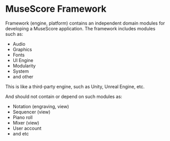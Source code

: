 # MuseScore Framework

Framework (engine, platform) contains an independent domain modules for developing a MuseScore application.
The framework includes modules such as:

* Audio
* Graphics
* Fonts
* UI Engine
* Modularity
* System
* and other

This is like a third-party engine, such as Unity, Unreal Engine, etc.

And should not contain or depend on such modules as:

* Notation (engraving, view)
* Sequencer (view)
* Piano roll
* Mixer (view)
* User account
* and etc
